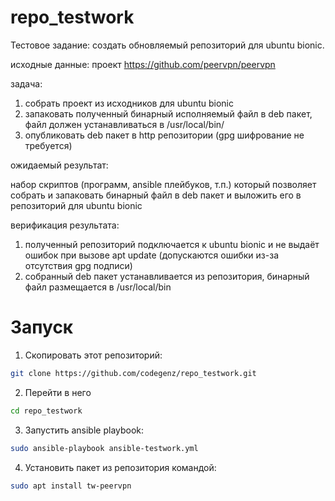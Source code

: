 # repo_testwork
Тестовое задание: создать обновляемый репозиторий для ubuntu bionic. 

исходные данные:
проект https://github.com/peervpn/peervpn

задача: 
 1. собрать проект из исходников для ubuntu bionic
 2. запаковать полученный бинарный исполняемый файл в deb пакет, файл должен устанавливаться в /usr/local/bin/
 3. опубликовать deb пакет в http репозитории (gpg шифрование не требуется)

ожидаемый результат:

набор скриптов (программ, ansible плейбуков, т.п.) который позволяет собрать и запаковать бинарный файл в deb пакет и выложить его в репозиторий для ubuntu bionic

верификация результата:
 1. полученный репозиторий подключается к ubuntu bionic и не выдаёт ошибок при вызове apt update (допускаются ошибки из-за отсутствия gpg подписи)
 2. собранный deb пакет устанавливается из репозитория, бинарный файл размещается в /usr/local/bin

# Запуск
1. Скопировать этот репозиторий: 
```bash
git clone https://github.com/codegenz/repo_testwork.git
```
2. Перейти в него
```bash
cd repo_testwork
```
3.  Запустить ansible playbook: 
```bash
sudo ansible-playbook ansible-testwork.yml
```
4. Установить пакет из репозитория командой:
```bash
sudo apt install tw-peervpn
```

